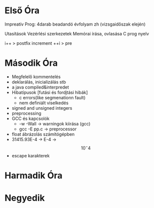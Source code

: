 # Első Óra
Impreatív Prog:
4darab beadandó
évfolyam zh (vizsgaidőszak elején)

Utasítások Vezérlési szerkezetek
Memórai írása, ovlasása
C prog nyelv

i++  > postfix increment
++i > pre

# Második Óra
- Megfelelő kommentelés 
- deklarálás, inicializálás stb
-  a java compiled&interpredet
-  Hibatípusok [futási és fordjtási hibák]
    -  c errors(like segmenationn fault)
    -  nem definiált viselkedés
- signed and unsigned integers
- preprocessing
- GCC és kapcsolók
    - -w -Wall -> warningok kiirása (gcc)
    - gcc -E pp.c -> preprocessor
- float ábrázolás számítógépben
- 31415.93E-4 -> E-4 -> $$ 10^-4 $$
-  escape karakterek

# Harmadik Óra
# Negyedik
